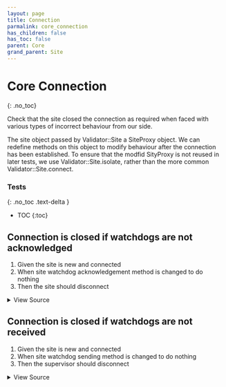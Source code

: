 ```yaml
---
layout: page
title: Connection
parmalink: core_connection
has_children: false
has_toc: false
parent: Core
grand_parent: Site
---
```


# Core Connection
{: .no_toc}

Check that the site closed the connection as required when faced with
various types of incorrect behaviour from our side.

The site object passed by Validator::Site a SiteProxy object. We can redefine methods
on this object to modify behaviour after the connection has been established. To ensure
that the modfid SityProxy is not reused in later tests, we use  Validator::Site.isolate,
rather than the more common Validator::Site.connect.

### Tests
{: .no_toc .text-delta }

- TOC
{:toc}

## Connection is closed if watchdogs are not acknowledged

1. Given the site is new and connected
2. When site watchdog acknowledgement method is changed to do nothing
3. Then the site should disconnect

<details markdown="block">
  <summary>
     View Source
  </summary>
```ruby
timeout = Validator.config['timeouts']['disconnect']
Validator::Site.isolated do |task,supervisor,site|
  supervisor.ignore_errors RSMP::DisonnectError do
    def site.acknowledge original
    end
    site.wait_for_state :stopped, timeout
  end
rescue RSMP::TimeoutError
  raise "Site did not disconnect within #{timeout}s"
end
```
</details>




## Connection is closed if watchdogs are not received

1. Given the site is new and connected
2. When site watchdog sending method is changed to do nothing
3. Then the supervisor should disconnect

<details markdown="block">
  <summary>
     View Source
  </summary>
```ruby
Validator::Site.isolated do |task,supervisor,site|
  timeout = Validator.config['timeouts']['disconnect']
  supervisor.ignore_errors RSMP::DisonnectError do
    def site.send_watchdog now=nil
    end
    site.wait_for_state :stopped, timeout
  end
rescue RSMP::TimeoutError
  raise "Site did not disconnect within #{timeout}s"
end
```
</details>


